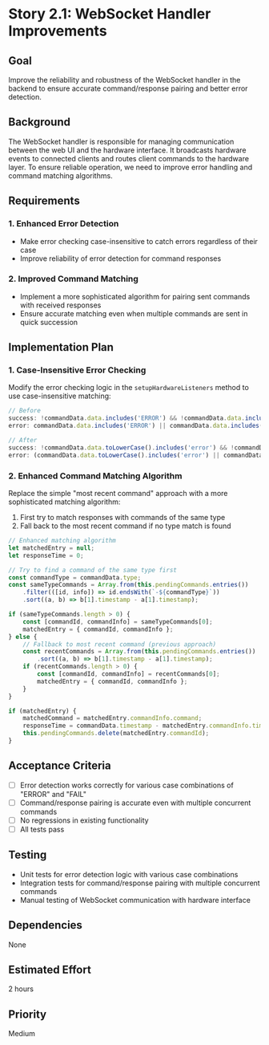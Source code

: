 # Story 2.1: WebSocket Handler Improvements

## Goal
Improve the reliability and robustness of the WebSocket handler in the backend to ensure accurate command/response pairing and better error detection.

## Background
The WebSocket handler is responsible for managing communication between the web UI and the hardware interface. It broadcasts hardware events to connected clients and routes client commands to the hardware layer. To ensure reliable operation, we need to improve error handling and command matching algorithms.

## Requirements

### 1. Enhanced Error Detection
- Make error checking case-insensitive to catch errors regardless of their case
- Improve reliability of error detection for command responses

### 2. Improved Command Matching
- Implement a more sophisticated algorithm for pairing sent commands with received responses
- Ensure accurate matching even when multiple commands are sent in quick succession

## Implementation Plan

### 1. Case-Insensitive Error Checking
Modify the error checking logic in the `setupHardwareListeners` method to use case-insensitive matching:
```javascript
// Before
success: !commandData.data.includes('ERROR') && !commandData.data.includes('FAIL'),
error: commandData.data.includes('ERROR') || commandData.data.includes('FAIL') ? commandData.data : undefined,

// After
success: !commandData.data.toLowerCase().includes('error') && !commandData.data.toLowerCase().includes('fail'),
error: (commandData.data.toLowerCase().includes('error') || commandData.data.toLowerCase().includes('fail')) ? commandData.data : undefined,
```

### 2. Enhanced Command Matching Algorithm
Replace the simple "most recent command" approach with a more sophisticated matching algorithm:
1. First try to match responses with commands of the same type
2. Fall back to the most recent command if no type match is found

```javascript
// Enhanced matching algorithm
let matchedEntry = null;
let responseTime = 0;

// Try to find a command of the same type first
const commandType = commandData.type;
const sameTypeCommands = Array.from(this.pendingCommands.entries())
    .filter(([id, info]) => id.endsWith(`-${commandType}`))
    .sort((a, b) => b[1].timestamp - a[1].timestamp);

if (sameTypeCommands.length > 0) {
    const [commandId, commandInfo] = sameTypeCommands[0];
    matchedEntry = { commandId, commandInfo };
} else {
    // Fallback to most recent command (previous approach)
    const recentCommands = Array.from(this.pendingCommands.entries())
        .sort((a, b) => b[1].timestamp - a[1].timestamp);
    if (recentCommands.length > 0) {
        const [commandId, commandInfo] = recentCommands[0];
        matchedEntry = { commandId, commandInfo };
    }
}

if (matchedEntry) {
    matchedCommand = matchedEntry.commandInfo.command;
    responseTime = commandData.timestamp - matchedEntry.commandInfo.timestamp;
    this.pendingCommands.delete(matchedEntry.commandId);
}
```

## Acceptance Criteria
- [ ] Error detection works correctly for various case combinations of "ERROR" and "FAIL"
- [ ] Command/response pairing is accurate even with multiple concurrent commands
- [ ] No regressions in existing functionality
- [ ] All tests pass

## Testing
- Unit tests for error detection logic with various case combinations
- Integration tests for command/response pairing with multiple concurrent commands
- Manual testing of WebSocket communication with hardware interface

## Dependencies
None

## Estimated Effort
2 hours

## Priority
Medium